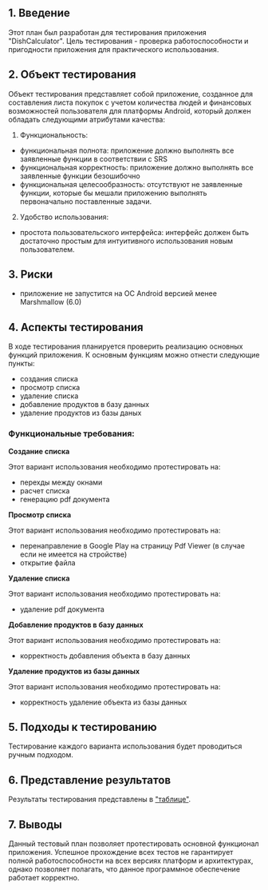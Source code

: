 ## 1. Введение
Этот план был разработан для тестирования приложения "DishCalculator". Цель тестирования - проверка работоспособности и пригодности приложения для практического использования.

## 2. Объект тестирования
Объект тестирования представляет собой приложение, созданное для составления листа покупок с учетом количества людей и финансовых возможностей пользователя для платформы Android, который должен обладать следующими атрибутами качества:

1. Функциональность:
* функциональная полнота: приложение должно выполнять все заявленные функции в соответствии с SRS
* функциональная корректность: приложение должно выполнять все заявленные функции безошибочно
* функциональная целесообразность: отсутствуют не заявленные функции, которые бы мешали приложению выполнять первоначально поставленные задачи.
2. Удобство использования:
* простота пользовательского интерфейса: интерфейс должен быть достаточно простым для интуитивного использования новым пользователем.

## 3. Риски
* приложение не запустится на ОС Android версией менее Marshmallow (6.0)

## 4. Аспекты тестирования
В ходе тестирования планируется проверить реализацию основных функций приложения. К основным функциям можно отнести следующие пункты:

* создания списка
* просмотр списка
* удаление списка
* добавление продуктов в базу данных
* удаление продуктов из базы даных

### Функциональные требования:
**Создание списка**

Этот вариант использования необходимо протестировать на:
* перехды между окнами
* расчет списка
* генерацию pdf документа

**Просмотр списка**

Этот вариант использования необходимо протестировать на:
* перенаправление в Google Play на страницу Pdf Viewer (в случае если не имеется на стройстве)
* открытие файла

**Удаление списка**

Этот вариант использования необходимо протестировать на:
* удаление pdf документа

**Добавление продуктов в базу данных**

Этот вариант использования необходимо протестировать на:
* корректность добавления объекта в базу данных

**Удаление продуктов из базы данных**

Этот вариант использования необходимо протестировать на:
* корректность удаление объекта из базы данных

## 5. Подходы к тестированию
Тестирование каждого варианта использования будет проводиться ручным подходом.

## 6. Представление результатов
Результаты тестирования представлены в ["таблице"](https://github.com/messi3nik/DishCalculator/blob/master/Documents/TestPlan/TestResult.md).

## 7. Выводы
Данный тестовый план позволяет протестировать основной функционал приложения. Успешное прохождение всех тестов не гарантирует полной работоспособности на всех версиях платформ и архитектурах, однако позволяет полагать, что данное программное обеспечение работает корректно.